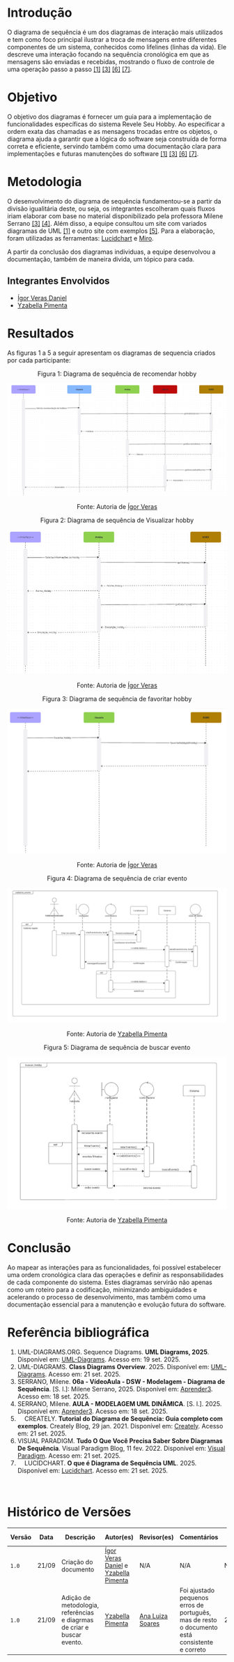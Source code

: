 # Introdução

O diagrama de sequência é um dos diagramas de interação mais utilizados e tem como foco principal ilustrar a troca de mensagens entre diferentes componentes de um sistema, conhecidos como lifelines (linhas da vida). Ele descreve uma interação focando na sequência cronológica em que as mensagens são enviadas e recebidas, mostrando o fluxo de controle de uma operação passo a passo <a href="#ref1">[1]</a> <a href="#ref1">[3]</a> <a href="#ref1">[6]</a> <a href="#ref1">[7]</a>.

# Objetivo

O objetivo dos diagramas é fornecer um guia para a implementação de funcionalidades específicas do sistema Revele Seu Hobby. Ao especificar a ordem exata das chamadas e as mensagens trocadas entre os objetos, o diagrama ajuda a garantir que a lógica do software seja construída de forma correta e eficiente, servindo também como uma documentação clara para implementações e futuras manutenções do software <a href="#ref1">[1]</a> <a href="#ref1">[3]</a> <a href="#ref1">[6]</a> <a href="#ref1">[7]</a>.

# Metodologia 

O desenvolvimento do diagrama de sequência fundamentou-se a partir da divisão igualitária deste, ou seja, os integrantes escolheram quais fluxos iriam elaborar com base no material disponibilizado pela professora Milene Serrano <a href="#ref3">[3]</a> <a href="#ref4">[4]</a>. Além disso, a equipe consultou um site com variados diagramas de UML <a href="#ref2">[1]</a> e outro site com exemplos <a href="#ref3">[5]</a>. Para a elaboração, foram utilizadas as ferramentas: [Lucidchart](https://www.lucidchart.com/pages/pt/diagramas-de-comunicacao-uml) e [Miro](https://miro.com/app/dashboard).

A partir da conclusão dos diagramas individuas, a equipe desenvolvou a documentação, também de maneira divida, um tópico para cada.

## Integrantes Envolvidos

- [Ígor Veras Daniel](https://github.com/igorvdaniel)
- [Yzabella Pimenta](https://github.com/redjsun)

# Resultados

As figuras 1 a 5 a seguir apresentam os diagramas de sequencia criados por cada participante:

<p align="center">Figura 1: Diagrama de sequência de recomendar hobby</p>

![Diagrama_Sequencia_Recomendar_Hobby](../assets/Diagrama_Sequencia_Recomendar_Hobby.png)

<p align="center">Fonte: Autoria de <a href="https://github.com/igorvdaniel">Ígor Veras</a></p>

<p align="center">Figura 2: Diagrama de sequência de Visualizar hobby</p>

![Diagrama_Sequencia_Visualizar_Hobby](../assets/Diagrama_Sequencia_Vizualizar_Hobby.png)

<p align="center">Fonte: Autoria de <a href="https://github.com/igorvdaniel">Ígor Veras</a></p>

<p align="center">Figura 3: Diagrama de sequência de favoritar hobby</p>

![Diagrama_Sequencia_Favoritar_Hobby](../assets/Diagrama_Sequencia_Favoritar_Hobby.png)

<p align="center">Fonte: Autoria de <a href="https://github.com/igorvdaniel">Ígor Veras</a></p>


<p align="center">Figura 4: Diagrama de sequência de criar evento</p>

![Diagrama_Sequencia_Favoritar_Hobby](../assets/diagrama-sequencia-yza1.jpeg)

<p align="center">Fonte: Autoria de <a href="https://github.com/redjsun">Yzabella Pimenta</a></p>


<p align="center">Figura 5: Diagrama de sequência de buscar evento</p>

![Diagrama_Sequencia_Favoritar_Hobby](../assets/diagrama-sequencia-yza2.jpeg)

<p align="center">Fonte: Autoria de <a href="https://github.com/redjsun">Yzabella Pimenta</a></p>


# Conclusão

Ao mapear as interações para as funcionalidades, foi possível estabelecer uma ordem cronológica clara das operações e definir as responsabilidades de cada componente do sistema. Estes diagramas servirão não apenas como um roteiro para a codificação, minimizando ambiguidades e acelerando o processo de desenvolvimento, mas também como uma documentação essencial para a manutenção e evolução futura do software.

# Referência bibliográfica

<ol>
    <li id="ref1">
    UML-DIAGRAMS.ORG. Sequence Diagrams. <strong>UML Diagrams, 2025</strong>. Disponível em: <a href=https://www.uml-diagrams.org/sequence-diagrams.html>UML-Diagrams</a>. Acesso em: 19 set. 2025.
    </li>
    <li id="ref2">
    UML-DIAGRAMS. <strong>Class Diagrams Overview</strong>. 2025. Disponível em: <a href="https://www.uml-diagrams.org/class-diagrams-overview.html">UML-Diagrams</a>. Acesso em: 21 set. 2025.
    </li>
    <li id="ref3">
    SERRANO, Milene. <strong>06a - VídeoAula - DSW - Modelagem - Diagrama de Sequência</strong>. [S. l.]: Milene Serrano, 2025. Disponível em: <a href="https://unbbr-my.sharepoint.com/personal/mileneserrano_unb_br/_layouts/15/stream.aspx?id=%2Fpersonal%2Fmileneserrano_unb_br%2FDocuments%2FArqDSW%20-%20VídeosOriginais%2F06a%20-%20VideoAula%20-%20DSW-Modelagem%20-%20Sequencia%2Emp4&ga=1&referrer=StreamWebApp%2EWeb&referrerScenario=AddressBarCopied%2Eview%2Ee97f5370-64e7-4865-a430-890ae9149824">Aprender3</a>. Acesso em: 18 set. 2025.
    </li>
    <li id="ref4">
    SERRANO, Milene. <strong>AULA - MODELAGEM UML DINÂMICA</strong>. [S. l.]. 2025. Disponível em: <a href="https://aprender3.unb.br/pluginfile.php/3178388/mod_page/content/1/Arquitetura%20e%20Desenho%20de%20Software%20-%20Aula%20Modelagem%20UML%20Din%C3%A2mica%20-%20Profa.%20Milene.pdf">Aprender3</a>. Acesso em: 18 set. 2025.
    </li>
    <li id="ref5">
        CREATELY. <strong>Tutorial do Diagrama de Sequência: Guia completo com exemplos</strong>. Creately Blog, 29 jan. 2021. Disponível em: <a href="https://creately.com/blog/pt/diagrama/tutorial-do-diagrama-de-sequencia">Creately</a>. Acesso em: 21 set. 2025.
    </li> 
    <li id="ref6">
    VISUAL PARADIGM. <strong>Tudo O Que Você Precisa Saber Sobre Diagramas De Sequência</strong>. Visual Paradigm Blog, 11 fev. 2022. Disponível em: <a href="https://blog.visual-paradigm.com/pt/everything-you-need-to-know-about-sequence-diagrams">Visual Paradigm</a>. Acesso em: 21 set. 2025.
    </li>
    <li id="ref7">
    LUCIDCHART. <strong>O que é Diagrama de Sequência UML</strong>. 2025. Disponível em: <a  href="https://www.lucidchart.com/pages/pt/o-que-e-diagrama-de-sequencia-uml">Lucidchart</a>. Acesso em: 21 set. 2025.
    </li>
</ol>

<br>

# Histórico de Versões

| Versão | Data       | Descrição                    | Autor(es)        | Revisor(es)         | Comentários | Data da revisão |
|--------|------------|------------------------------|------------------|---------------------|---------------------|---------------------|  
| `1.0` |  21/09    | Criação do documento | [Ígor Veras Daniel](https://github.com/igorvdaniel) e [Yzabella Pimenta](https://github.com/redjsun) |  N/A   | N/A   |  N/A |
| `1.0` |  21/09    | Adição de metodologia, referências e diagrmas de criar e buscar evento. | [Yzabella Pimenta](https://github.com/redjsun) |   [Ana Luiza Soares](https://github.com/Ana-Luiza-SC) |  Foi ajustado pequenos erros de português, mas de resto o documento está consistente e correto |  21/09/2025  |
